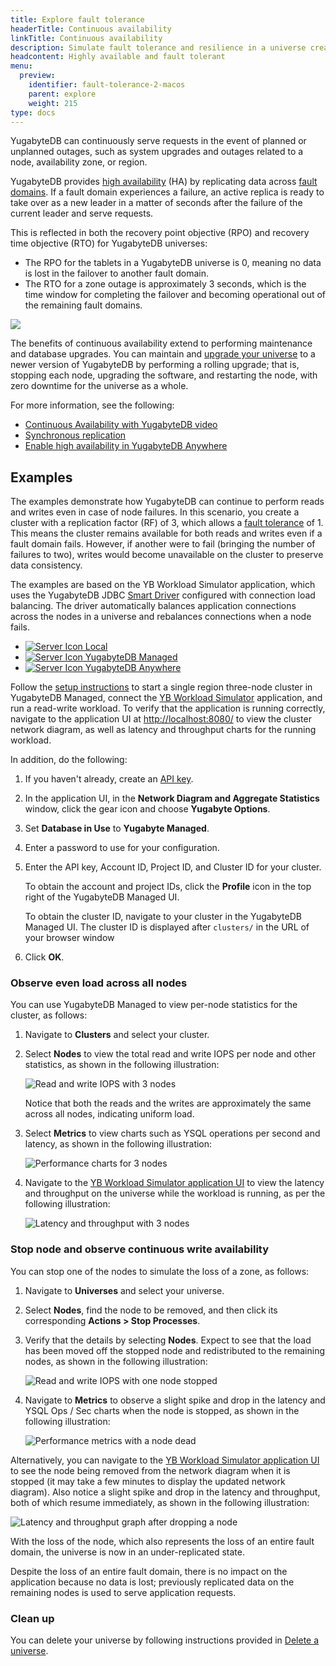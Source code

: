 ```yaml
---
title: Explore fault tolerance
headerTitle: Continuous availability
linkTitle: Continuous availability
description: Simulate fault tolerance and resilience in a universe created via YugabyteDB Anywhere.
headcontent: Highly available and fault tolerant
menu:
  preview:
    identifier: fault-tolerance-2-macos
    parent: explore
    weight: 215
type: docs
---
```


YugabyteDB can continuously serve requests in the event of planned or unplanned outages, such as system upgrades and outages related to a node, availability zone, or region.

YugabyteDB provides [high availability](../../../architecture/core-functions/high-availability/) (HA) by replicating data across [fault domains](../../../architecture/docdb-replication/replication/#fault-domains). If a fault domain experiences a failure, an active replica is ready to take over as a new leader in a matter of seconds after the failure of the current leader and serve requests.

This is reflected in both the recovery point objective (RPO) and recovery time objective (RTO) for YugabyteDB universes:

- The RPO for the tablets in a YugabyteDB universe is 0, meaning no data is lost in the failover to another fault domain.
- The RTO for a zone outage is approximately 3 seconds, which is the time window for completing the failover and becoming operational out of the remaining fault domains.

<img src="/images/architecture/replication/rpo-vs-rto-zone-outage.png"/>

The benefits of continuous availability extend to performing maintenance and database upgrades. You can maintain and [upgrade your universe](../../../manage/upgrade-deployment/) to a newer version of YugabyteDB by performing a rolling upgrade; that is, stopping each node, upgrading the software, and restarting the node, with zero downtime for the universe as a whole.

For more information, see the following:

- [Continuous Availability with YugabyteDB video](https://www.youtube.com/watch?v=4PpiOMcq-j8)
- [Synchronous replication](../../../architecture/docdb-replication/replication/)
- [Enable high availability in YugabyteDB Anywhere](../../../yugabyte-platform/manage-deployments/high-availability/)

## Examples

The examples demonstrate how YugabyteDB can continue to perform reads and writes even in case of node failures. In this scenario, you create a cluster with a replication factor (RF) of 3, which allows a [fault tolerance](../../../architecture/docdb-replication/replication/#fault-tolerance) of 1. This means the cluster remains available for both reads and writes even if a fault domain fails. However, if another were to fail (bringing the number of failures to two), writes would become unavailable on the cluster to preserve data consistency.

The examples are based on the YB Workload Simulator application, which uses the YugabyteDB JDBC [Smart Driver](../../../drivers-orms/smart-drivers/) configured with connection load balancing. The driver automatically balances application connections across the nodes in a universe and rebalances connections when a node fails.

<ul class="nav nav-tabs-alt nav-tabs-yb">
  <li>
    <a href="../macos/" class="nav-link">
      <img src="/icons/database.svg" alt="Server Icon">
      Local
    </a>
  </li>
  <li>
    <a href="../continuous-ybm/" class="nav-link active">
      <img src="/icons/cloud.svg" alt="Server Icon">
      YugabyteDB Managed
    </a>
  </li>
  <li>
    <a href="../continuous-yba/" class="nav-link">
      <img src="/icons/server.svg" alt="Server Icon">
      YugabyteDB Anywhere
    </a>
  </li>
</ul>

Follow the [setup instructions](../../#set-up-yugabytedb-universe) to start a single region three-node cluster in YugabyteDB Managed, connect the [YB Workload Simulator](../../#set-up-yb-workload-simulator) application, and run a read-write workload. To verify that the application is running correctly, navigate to the application UI at <http://localhost:8080/> to view the cluster network diagram, as well as latency and throughput charts for the running workload.

In addition, do the following:

1. If you haven't already, create an [API key](../../../yugabyte-cloud/cloud-admin/cloud-admin-apikeys/).
1. In the application UI, in the **Network Diagram and Aggregate Statistics** window, click the gear icon and choose **Yugabyte Options**.
1. Set **Database in Use** to **Yugabyte Managed**.
1. Enter a password to use for your configuration.
1. Enter the API key, Account ID, Project ID, and Cluster ID for your cluster.

    To obtain the account and project IDs, click the **Profile** icon in the top right of the YugabyteDB Managed UI.

    To obtain the cluster ID, navigate to your cluster in the YugabyteDB Managed UI. The cluster ID is displayed after `clusters/` in the URL of your browser window

1. Click **OK**.

### Observe even load across all nodes

You can use YugabyteDB Managed to view per-node statistics for the cluster, as follows:

1. Navigate to **Clusters** and select your cluster.

1. Select **Nodes** to view the total read and write IOPS per node and other statistics, as shown in the following illustration:

    ![Read and write IOPS with 3 nodes](/images/ce/transactions_cloud_observe1.png)

    Notice that both the reads and the writes are approximately the same across all nodes, indicating uniform load.

1. Select **Metrics** to view charts such as YSQL operations per second and latency, as shown in the following illustration:

    ![Performance charts for 3 nodes](/images/ce/transactions_cloud_chart.png)

1. Navigate to the [YB Workload Simulator application UI](http://127.0.0.1:8080/) to view the latency and throughput on the universe while the workload is running, as per the following illustration:

    ![Latency and throughput with 3 nodes](/images/ce/fault-tolerance-latency-throughput.png)

### Stop node and observe continuous write availability

You can stop one of the nodes to simulate the loss of a zone, as follows:

1. Navigate to **Universes** and select your universe.

1. Select **Nodes**, find the node to be removed, and then click its corresponding **Actions > Stop Processes**.

1. Verify that the details by selecting **Nodes**. Expect to see that the load has been moved off the stopped node and redistributed to the remaining nodes, as shown in the following illustration:

   ![Read and write IOPS with one node stopped](/images/ce/stop-node-yba.png)

1. Navigate to **Metrics** to observe a slight spike and drop in the latency and YSQL Ops / Sec charts when the node is stopped, as shown in the following illustration:

   ![Performance metrics with a node dead](/images/ce/stop-node-chart-yba.png)

Alternatively, you can navigate to the [YB Workload Simulator application UI](http://127.0.0.1:8080/) to see the node being removed from the network diagram when it is stopped (it may take a few minutes to display the updated network diagram). Also notice a slight spike and drop in the latency and throughput, both of which resume immediately, as shown in the following illustration:

![Latency and throughput graph after dropping a node](/images/ce/fault-tolerance-latency-stoppednode.png)

With the loss of the node, which also represents the loss of an entire fault domain, the universe is now in an under-replicated state.

Despite the loss of an entire fault domain, there is no impact on the application because no data is lost; previously replicated data on the remaining nodes is used to serve application requests.

### Clean up

You can delete your universe by following instructions provided in [Delete a universe](../../../yugabyte-platform/manage-deployments/delete-universe/).
